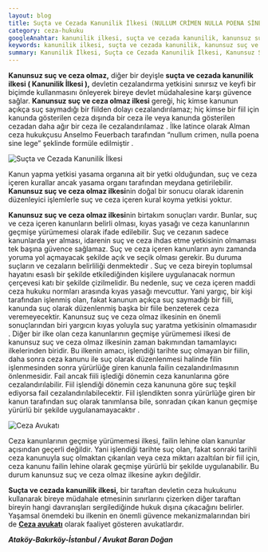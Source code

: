 ```yaml
---
layout: blog
title: Suçta ve Cezada Kanunilik İlkesi (NULLUM CRİMEN NULLA POENA SİNE LEGE)
category: ceza-hukuku
googleAnahtar: kanunilik ilkesi, suçta ve cezada kanunilik, kanunsuz suç ve ceza olmaz, avukat, ceza avukatı, ağır ceza avukatı, bakırköy avukat, ataköy avukat, istanbul avukat
keywords: kanunilik ilkesi, suçta ve cezada kanunilik, kanunsuz suç ve ceza olmaz, avukat, ceza avukatı, ağır ceza avukatı, bakırköy avukat, istanbul avukat
summary: Kanunilik İlkesi, Suçta ce Cezada Kanunilik İlkesi, Kanunsuz Suç ve Ceza olmaz İlkesi, Suç ve Cezanın Kanuniliği İlkesi
---
```



**Kanunsuz suç ve ceza olmaz,** diğer bir deyişle **suçta ve cezada kanunilik ilkesi ( Kanunilik İlkesi ),** devletin cezalandırma yetkisini sınırsız ve keyfi bir biçimde kullanmasını önleyerek bireye devlet müdahalesine karşı güvence sağlar. **Kanunsuz suç ve ceza olmaz ilkesi** gereği, hiç kimse kanunun açıkça suç saymadığı bir fiilden dolayı cezalandırılamaz; hiç kimse bir fiil için kanunda gösterilen ceza dışında bir ceza ile veya  kanunda gösterilen cezadan daha ağır bir ceza ile cezalandırılamaz . İlke latince olarak Alman ceza hukukçusu Anselmo Feuerbach tarafından “nullum crimen, nulla poena sine lege” şeklinde formüle edilmiştir .

![Suçta ve Cezada Kanunilik İlkesi](https://camo.githubusercontent.com/8303412f24e8207a751a67021faccdf5f98e6f1c/687474703a2f2f692e68697a6c69726573696d2e636f6d2f4439393435362e6a7067 "Kanunsuz Suç ve Ceza Olmaz İlkesi")

Kanun yapma yetkisi yasama organına ait bir yetki olduğundan, suç ve ceza içeren kurallar ancak yasama organı tarafından meydana getirilebilir. **Kanunsuz suç ve ceza olmaz ilkesi**nin doğal bir sonucu olarak idarenin düzenleyici işlemlerle suç ve ceza içeren kural koyma yetkisi yoktur. 

**Kanunsuz suç ve ceza olmaz ilkesi**nin birtakım sonuçları vardır. Bunlar, suç ve ceza içeren kanunların belirli olması, kıyas yasağı ve ceza kanunlarının geçmişe yürümemesi olarak ifade edilebilir. Suç ve cezanın sadece kanunlarda yer alması, idarenin suç ve ceza ihdas etme yetkisinin olmaması tek başına güvence sağlamaz. Suç ve ceza içeren kanunların aynı zamanda yoruma yol açmayacak şekilde açık ve seçik olması gerekir. Bu duruma suçların ve cezaların belirliliği denmektedir . Suç ve ceza bireyin toplumsal hayatını esaslı bir şekilde etkilediğinden kişilere uygulanacak normun çerçevesi katı bir şekilde çizilmelidir. Bu nedenle, suç ve ceza içeren maddi ceza hukuku normları arasında kıyas yasağı mevcuttur. Yani yargıç, bir kişi tarafından işlenmiş olan, fakat kanunun açıkça suç saymadığı bir fiili, kanunda suç olarak düzenlenmiş başka bir fiile benzeterek ceza veremeyecektir. Kanunsuz suç ve ceza olmaz ilkesinin en önemli sonuçlarından biri yargıcın kıyas yoluyla suç yaratma yetkisinin olmamasıdır .  Diğer bir ilke olan ceza kanunlarının geçmişe yürümemesi ilkesi de kanunsuz suç ve ceza olmaz ilkesinin zaman bakımından tamamlayıcı ilkelerinden biridir. Bu ilkenin amacı, işlendiği tarihte suç olmayan bir fiilin,  daha sonra ceza kanunu ile suç olarak düzenlenmesi halinde filin işlenmesinden sonra yürürlüğe giren kanunla failin cezalandırılmasının önlenmesidir. Fail ancak fiili işlediği dönemin ceza kanunlarına göre cezalandırılabilir. Fiil işlendiği dönemin ceza kanununa göre suç teşkil ediyorsa fail cezalandırılabilecektir. Fiil işlendikten sonra yürürlüğe giren bir kanun tarafından suç olarak tanımlansa bile, sonradan çıkan kanun geçmişe yürürlü bir şekilde uygulanamayacaktır .

![Ceza Avukatı](https://camo.githubusercontent.com/d0fbf7c1ef208f75a556714fecdde4ea9372fa7e/687474703a2f2f692e68697a6c69726573696d2e636f6d2f61303032594f2e6a7067 "Ceza Avukatı")

Ceza kanunlarının geçmişe yürümemesi ilkesi, failin lehine olan kanunlar açısından geçerli değildir. Yani işlendiği tarihte suç olan, fakat sonraki tarihli ceza kanunuyla suç olmaktan çıkarılan veya ceza miktarı azaltılan bir fiil için, ceza kanunu failin lehine olarak geçmişe yürürlü bir şekilde uygulanabilir. Bu durum kanunsuz suç ve ceza olmaz ilkesine aykırı değildir.   

**Suçta ve cezada kanunilik ilkesi,** bir taraftan devletin ceza hukukunu kullanarak bireye müdahale etmesinin sınırlarını çizerken diğer taraftan bireyin hangi davranışları sergilediğinde hukuk dışına çıkacağını belirler. Yaşamsal önemdeki bu ilkenin en önemli güvence mekanizmalarından biri de [**Ceza avukatı**](http://barandogan.av.tr/blog/ceza-hukuku/ceza-avukatinin-islevi.html) olarak faaliyet gösteren avukatlardır.  

***Ataköy-Bakırköy-İstanbul / Avukat Baran Doğan***
